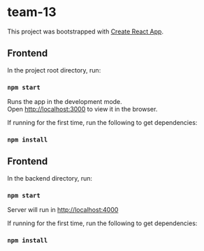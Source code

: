 # team-13 
This project was bootstrapped with [Create React App](https://github.com/facebook/create-react-app).

## Frontend

In the project root directory,  run:

### `npm start`

Runs the app in the development mode.<br>
Open [http://localhost:3000](http://localhost:3000) to view it in the browser.

If running for the first time, run the following to get dependencies:

### `npm install`



## Frontend

In the backend directory,  run:

### `npm start`

Server will run in  [http://localhost:4000](http://localhost:4000) 

If running for the first time, run the following to get dependencies:

### `npm install`


